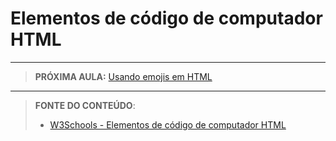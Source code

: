 # Elementos de código de computador HTML





***

> **PRÓXIMA AULA:** [Usando emojis em HTML](../8.3-emojis)

***


> **FONTE DO CONTEÚDO**:
>
> - [W3Schools - Elementos de código de computador HTML](https://www.w3schools.com/html/html_computercode_elements.asp)